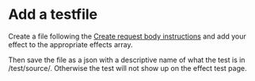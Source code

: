 Add a testfile
================================
Create a file following the [Create request body instructions](requestbody) and add your effect to the appropriate effects array.

Then save the file as a json with a descriptive name of what the test is in /test/source/. Otherwise the test will not show up on the effect test page.
